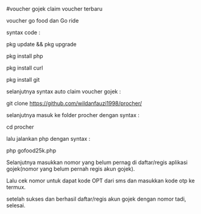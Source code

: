 #voucher gojek claim voucher terbaru

voucher go food dan Go ride

syntax code :

pkg update && pkg upgrade

pkg install php

pkg install curl

pkg install git

selanjutnya syntax auto claim voucher gojek :

git clone https://github.com/wildanfauzi1998/procher/

selanjutnya masuk ke folder procher dengan syntax :

cd procher

lalu jalankan php dengan syntax :

php gofood25k.php

Selanjutnya masukkan nomor yang belum pernag di daftar/regis aplikasi gojek(nomor yang belum pernah regis akun gojek).

Lalu cek nomor untuk dapat kode OPT dari sms dan masukkan kode otp ke termux.

setelah sukses dan berhasil daftar/regis akun gojek dengan nomor tadi, selesai.  


